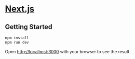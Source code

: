 # [Next.js](https://nextjs.org/)

## Getting Started

```bash
npm install
npm run dev
```

Open [http://localhost:3000](http://localhost:3000) with your browser to see the result.
